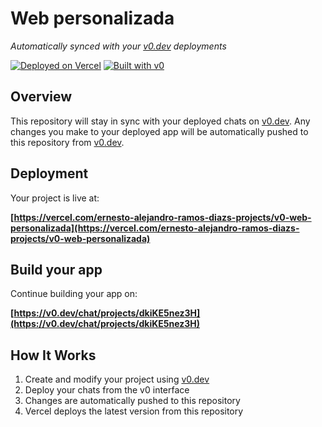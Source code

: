 # Web personalizada

*Automatically synced with your [v0.dev](https://v0.dev) deployments*

[![Deployed on Vercel](https://img.shields.io/badge/Deployed%20on-Vercel-black?style=for-the-badge&logo=vercel)](https://vercel.com/ernesto-alejandro-ramos-diazs-projects/v0-web-personalizada)
[![Built with v0](https://img.shields.io/badge/Built%20with-v0.dev-black?style=for-the-badge)](https://v0.dev/chat/projects/dkiKE5nez3H)

## Overview

This repository will stay in sync with your deployed chats on [v0.dev](https://v0.dev).
Any changes you make to your deployed app will be automatically pushed to this repository from [v0.dev](https://v0.dev).

## Deployment

Your project is live at:

**[https://vercel.com/ernesto-alejandro-ramos-diazs-projects/v0-web-personalizada](https://vercel.com/ernesto-alejandro-ramos-diazs-projects/v0-web-personalizada)**

## Build your app

Continue building your app on:

**[https://v0.dev/chat/projects/dkiKE5nez3H](https://v0.dev/chat/projects/dkiKE5nez3H)**

## How It Works

1. Create and modify your project using [v0.dev](https://v0.dev)
2. Deploy your chats from the v0 interface
3. Changes are automatically pushed to this repository
4. Vercel deploys the latest version from this repository